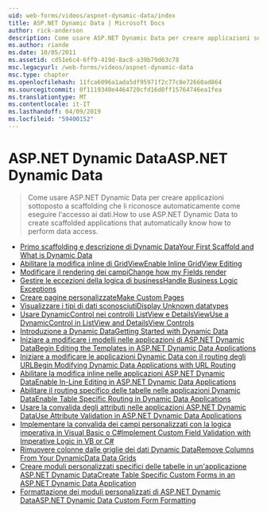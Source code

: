 ```yaml
---
uid: web-forms/videos/aspnet-dynamic-data/index
title: ASP.NET Dynamic Data | Microsoft Docs
author: rick-anderson
description: Come usare ASP.NET Dynamic Data per creare applicazioni sottoposto a scaffolding che li riconosce automaticamente come eseguire l'accesso ai dati.
ms.author: riande
ms.date: 10/05/2011
ms.assetid: cd51e6c4-6ff9-419d-8ac8-a39b79d63c78
msc.legacyurl: /web-forms/videos/aspnet-dynamic-data
msc.type: chapter
ms.openlocfilehash: 11fca6096a1ada5df95971f2c77c8e72660ad864
ms.sourcegitcommit: 0f1119340e4464720cfd16d0ff15764746ea1fea
ms.translationtype: MT
ms.contentlocale: it-IT
ms.lasthandoff: 04/09/2019
ms.locfileid: "59400152"
---
```

# <a name="aspnet-dynamic-data"></a><span data-ttu-id="57aec-103">ASP.NET Dynamic Data</span><span class="sxs-lookup"><span data-stu-id="57aec-103">ASP.NET Dynamic Data</span></span>

> <span data-ttu-id="57aec-104">Come usare ASP.NET Dynamic Data per creare applicazioni sottoposto a scaffolding che li riconosce automaticamente come eseguire l'accesso ai dati.</span><span class="sxs-lookup"><span data-stu-id="57aec-104">How to use ASP.NET Dynamic Data to create scaffolded applications that automatically know how to perform data access.</span></span>


- [<span data-ttu-id="57aec-105">Primo scaffolding e descrizione di Dynamic Data</span><span class="sxs-lookup"><span data-stu-id="57aec-105">Your First Scaffold and What is Dynamic Data</span></span>](your-first-scaffold-and-what-is-dynamic-data.md)
- [<span data-ttu-id="57aec-106">Abilitare la modifica inline di GridView</span><span class="sxs-lookup"><span data-stu-id="57aec-106">Enable Inline GridView Editing</span></span>](how-do-i-enable-inline-gridview-editing.md)
- [<span data-ttu-id="57aec-107">Modificare il rendering dei campi</span><span class="sxs-lookup"><span data-stu-id="57aec-107">Change how my Fields render</span></span>](how-do-i-change-how-my-fields-render.md)
- [<span data-ttu-id="57aec-108">Gestire le eccezioni della logica di business</span><span class="sxs-lookup"><span data-stu-id="57aec-108">Handle Business Logic Exceptions</span></span>](how-do-i-handle-business-logic-exceptions.md)
- [<span data-ttu-id="57aec-109">Creare pagine personalizzate</span><span class="sxs-lookup"><span data-stu-id="57aec-109">Make Custom Pages</span></span>](how-do-i-make-custom-pages.md)
- [<span data-ttu-id="57aec-110">Visualizzare i tipi di dati sconosciuti</span><span class="sxs-lookup"><span data-stu-id="57aec-110">Display Unknown datatypes</span></span>](how-do-i-display-unknown-datatypes.md)
- [<span data-ttu-id="57aec-111">Usare DynamicControl nei controlli ListView e DetailsView</span><span class="sxs-lookup"><span data-stu-id="57aec-111">Use a DynamicControl in ListView and DetailsView Controls</span></span>](how-do-i-use-a-dynamiccontrol-in-listview-and-detailsview-controls.md)
- [<span data-ttu-id="57aec-112">Introduzione a Dynamic Data</span><span class="sxs-lookup"><span data-stu-id="57aec-112">Getting Started with Dynamic Data</span></span>](getting-started-with-dynamic-data.md)
- [<span data-ttu-id="57aec-113">Iniziare a modificare i modelli nelle applicazioni di ASP.NET Dynamic Data</span><span class="sxs-lookup"><span data-stu-id="57aec-113">Begin Editing the Templates in ASP.NET Dynamic Data Applications</span></span>](begin-editing-the-templates-in-aspnet-dynamic-data-applications.md)
- [<span data-ttu-id="57aec-114">Iniziare a modificare le applicazioni Dynamic Data con il routing degli URL</span><span class="sxs-lookup"><span data-stu-id="57aec-114">Begin Modifying Dynamic Data Applications with URL Routing</span></span>](begin-modifying-dynamic-data-applications-with-url-routing.md)
- [<span data-ttu-id="57aec-115">Abilitare la modifica inline nelle applicazioni ASP.NET Dynamic Data</span><span class="sxs-lookup"><span data-stu-id="57aec-115">Enable In-Line Editing in ASP.NET Dynamic Data Applications</span></span>](enable-in-line-editing-in-aspnet-dynamic-data-applications.md)
- [<span data-ttu-id="57aec-116">Abilitare il routing specifico delle tabelle nelle applicazioni Dynamic Data</span><span class="sxs-lookup"><span data-stu-id="57aec-116">Enable Table Specific Routing in Dynamic Data Applications</span></span>](how-to-enable-table-specific-routing-in-dynamic-data-applications.md)
- [<span data-ttu-id="57aec-117">Usare la convalida degli attributi nelle applicazioni ASP.NET Dynamic Data</span><span class="sxs-lookup"><span data-stu-id="57aec-117">Use Attribute Validation in ASP.NET Dynamic Data Applications</span></span>](how-to-use-attribute-validation-in-aspnet-dynamic-data-applications.md)
- [<span data-ttu-id="57aec-118">Implementare la convalida dei campi personalizzati con la logica imperativa in Visual Basic o C#</span><span class="sxs-lookup"><span data-stu-id="57aec-118">Implement Custom Field Validation with Imperative Logic in VB or C#</span></span>](how-to-implement-custom-field-validation-with-imperative-logic-in-vb-or-c.md)
- [<span data-ttu-id="57aec-119">Rimuovere colonne dalle griglie dei dati Dynamic Data</span><span class="sxs-lookup"><span data-stu-id="57aec-119">Remove Columns From Your DynamicData Data Grids</span></span>](how-to-remove-columns-from-your-dynamicdata-data-grids.md)
- [<span data-ttu-id="57aec-120">Creare moduli personalizzati specifici delle tabelle in un'applicazione ASP.NET Dynamic Data</span><span class="sxs-lookup"><span data-stu-id="57aec-120">Create Table Specific Custom Forms in an ASP.NET Dynamic Data Application</span></span>](how-to-create-table-specific-custom-forms-in-an-aspnet-dynamic-data-application.md)
- [<span data-ttu-id="57aec-121">Formattazione dei moduli personalizzati di ASP.NET Dynamic Data</span><span class="sxs-lookup"><span data-stu-id="57aec-121">ASP.NET Dynamic Data Custom Form Formatting</span></span>](aspnet-dynamic-data-custom-form-formatting.md)
